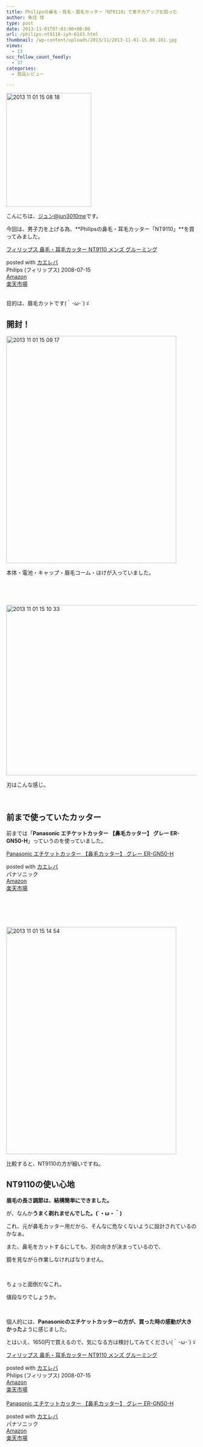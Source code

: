 ```yaml
---
title: Philipsの鼻毛・耳毛・眉毛カッター「NT9110」で男子力アップを図った
author: 魚住 惇
type: post
date: 2013-11-01T07:03:00+00:00
url: /philips-nt9110-iyh-6143.html
thumbnail: /wp-content/uploads/2013/11/2013-11-01-15.08.181.jpg
views:
  - 13
scc_follow_count_feedly:
  - 37
categories:
  - 商品レビュー

---
```

<img decoding="async" loading="lazy" title="2013-11-01 15.08.18.jpg" src="/wp-content/uploads/2013/11/2013-11-01-15.08.18.jpg" alt="2013 11 01 15 08 18" width="225" height="300" border="0" />

<!--more-->

こんにちは、[ジュン@jun3010me][1]です。

今回は、男子力を上げる為、**Philipsの鼻毛・耳毛カッター「NT9110」**を買ってみました。

<div class="kaerebalink-box">
  <div class="kaerebalink-image">
    <a href="http://www.amazon.co.jp/exec/obidos/ASIN/B001ANC8D8/jn050191-22/ref=nosim/" rel="nofollow" target="_blank"><img decoding="async" style="border: none;" src="http://ecx.images-amazon.com/images/I/21z6mYlSc7L._SL160_.jpg" alt="" /></a>
  </div>
  <div class="kaerebalink-info">
    <div class="kaerebalink-name">
      <a href="http://www.amazon.co.jp/exec/obidos/ASIN/B001ANC8D8/jn050191-22/ref=nosim/" rel="nofollow" target="_blank">フィリップス 鼻毛・耳毛カッター NT9110 メンズ グルーミング</a></p>
      <div class="kaerebalink-powered-date">
        posted with <a href="http://kaereba.com" rel="nofollow" target="_blank">カエレバ</a>
      </div>
    </div>
    <div class="kaerebalink-detail">
      Philips (フィリップス) 2008-07-15
    </div>
    <div class="kaerebalink-link1">
      <div class="shoplinkamazon">
        <a title="アマゾン" href="http://www.amazon.co.jp/gp/search?keywords=NT9110&__mk_ja_JP=%83J%83%5E%83J%83i&tag=jn050191-22" rel="nofollow" target="_blank">Amazon</a>
      </div>
      <div class="shoplinkrakuten">
        <a title="楽天市場" href="http://hb.afl.rakuten.co.jp/hgc/11e849bc.34cdbdf2.11e849bd.aca19015/?pc=http%3A%2F%2Fsearch.rakuten.co.jp%2Fsearch%2Fmall%2FNT9110%2F-%2Ff.1-p.1-s.1-sf.0-st.A-v.2%3Fx%3D0%26scid%3Daf_ich_link_urltxt%26m%3Dhttp%3A%2F%2Fm.rakuten.co.jp%2F" rel="nofollow" target="_blank">楽天市場</a>
      </div>
    </div>
  </div>
  <div class="booklink-footer" style="clear: left;">
     
  </div>
</div>

目的は、眉毛カットです(｀･ω･´)ゞ

## 開封！

<img decoding="async" loading="lazy" title="2013-11-01 15.09.17.jpg" src="/wp-content/uploads/2013/11/2013-11-01-15.09.17.jpg" alt="2013 11 01 15 09 17" width="450" height="600" border="0" /> 

本体・電池・キャップ・眉毛コーム・はけが入っていました。

 

 

<img decoding="async" loading="lazy" title="2013-11-01 15.10.33.jpg" src="/wp-content/uploads/2013/11/2013-11-01-15.10.33.jpg" alt="2013 11 01 15 10 33" width="600" height="450" border="0" /> 

刃はこんな感じ。

 

## 前まで使っていたカッター

前までは「**Panasonic エチケットカッター 【鼻毛カッター】 グレー ER-GN50-H**」っていうのを使っていました。

<div class="kaerebalink-box">
  <div class="kaerebalink-image">
    <a href="http://www.amazon.co.jp/exec/obidos/ASIN/B003XOS4NU/jn050191-22/ref=nosim/" rel="nofollow" target="_blank"><img decoding="async" style="border: none;" src="http://ecx.images-amazon.com/images/I/31umLozZraL._SL160_.jpg" alt="" /></a>
  </div>
  <div class="kaerebalink-info">
    <div class="kaerebalink-name">
      <a href="http://www.amazon.co.jp/exec/obidos/ASIN/B003XOS4NU/jn050191-22/ref=nosim/" rel="nofollow" target="_blank">Panasonic エチケットカッター 【鼻毛カッター】 グレー ER-GN50-H</a></p>
      <div class="kaerebalink-powered-date">
        posted with <a href="http://kaereba.com" rel="nofollow" target="_blank">カエレバ</a>
      </div>
    </div>
    <div class="kaerebalink-detail">
      パナソニック
    </div>
    <div class="kaerebalink-link1">
      <div class="shoplinkamazon">
        <a title="アマゾン" href="http://www.amazon.co.jp/gp/search?keywords=ER-GN50-H&__mk_ja_JP=%83J%83%5E%83J%83i&tag=jn050191-22" rel="nofollow" target="_blank">Amazon</a>
      </div>
      <div class="shoplinkrakuten">
        <a title="楽天市場" href="http://hb.afl.rakuten.co.jp/hgc/11e849bc.34cdbdf2.11e849bd.aca19015/?pc=http%3A%2F%2Fsearch.rakuten.co.jp%2Fsearch%2Fmall%2FER-GN50-H%2F-%2Ff.1-p.1-s.1-sf.0-st.A-v.2%3Fx%3D0%26scid%3Daf_ich_link_urltxt%26m%3Dhttp%3A%2F%2Fm.rakuten.co.jp%2F" rel="nofollow" target="_blank">楽天市場</a>
      </div>
    </div>
  </div>
  <div class="booklink-footer" style="clear: left;">
     
  </div>
</div>

 

 

<img decoding="async" loading="lazy" title="2013-11-01 15.14.54.jpg" src="/wp-content/uploads/2013/11/2013-11-01-15.14.54.jpg" alt="2013 11 01 15 14 54" width="450" height="600" border="0" /> 

比較すると、NT9110の方が細いですね。

## NT9110の使い心地

**眉毛の長さ調節は、結構簡単にできました。**

が、なんか**うまく剃れませんでした。(´・ω・｀)**

これ、元が鼻毛カッター用だから、そんなに危なくないように設計されているのかなぁ。

また、鼻毛をカットするにしても、刃の向きが決まっているので、

鏡を見ながら作業しなければなりません。

 

ちょっと面倒だなこれ。

値段なりでしょうか。

 

個人的には、**Panasonicのエチケットカッターの方が、買った時の感動が大きかった**ように感じました。

とはいえ、1650円で買えるので、気になる方は検討してみてください(｀･ω･´)ゞ

<div class="kaerebalink-box">
  <div class="kaerebalink-image">
    <a href="http://www.amazon.co.jp/exec/obidos/ASIN/B001ANC8D8/jn050191-22/ref=nosim/" rel="nofollow" target="_blank"><img decoding="async" style="border: none;" src="http://ecx.images-amazon.com/images/I/21z6mYlSc7L._SL160_.jpg" alt="" /></a>
  </div>
  <div class="kaerebalink-info">
    <div class="kaerebalink-name">
      <a href="http://www.amazon.co.jp/exec/obidos/ASIN/B001ANC8D8/jn050191-22/ref=nosim/" rel="nofollow" target="_blank">フィリップス 鼻毛・耳毛カッター NT9110 メンズ グルーミング</a></p>
      <div class="kaerebalink-powered-date">
        posted with <a href="http://kaereba.com" rel="nofollow" target="_blank">カエレバ</a>
      </div>
    </div>
    <div class="kaerebalink-detail">
      Philips (フィリップス) 2008-07-15
    </div>
    <div class="kaerebalink-link1">
      <div class="shoplinkamazon">
        <a title="アマゾン" href="http://www.amazon.co.jp/gp/search?keywords=NT9110&__mk_ja_JP=%83J%83%5E%83J%83i&tag=jn050191-22" rel="nofollow" target="_blank">Amazon</a>
      </div>
      <div class="shoplinkrakuten">
        <a title="楽天市場" href="http://hb.afl.rakuten.co.jp/hgc/11e849bc.34cdbdf2.11e849bd.aca19015/?pc=http%3A%2F%2Fsearch.rakuten.co.jp%2Fsearch%2Fmall%2FNT9110%2F-%2Ff.1-p.1-s.1-sf.0-st.A-v.2%3Fx%3D0%26scid%3Daf_ich_link_urltxt%26m%3Dhttp%3A%2F%2Fm.rakuten.co.jp%2F" rel="nofollow" target="_blank">楽天市場</a>
      </div>
    </div>
  </div>
  <div class="booklink-footer" style="clear: left;">
     
  </div>
</div>

<div class="kaerebalink-box">
  <div class="kaerebalink-image">
    <a href="http://www.amazon.co.jp/exec/obidos/ASIN/B003XOS4NU/jn050191-22/ref=nosim/" rel="nofollow" target="_blank"><img decoding="async" style="border: none;" src="http://ecx.images-amazon.com/images/I/31umLozZraL._SL160_.jpg" alt="" /></a>
  </div>
  <div class="kaerebalink-info">
    <div class="kaerebalink-name">
      <a href="http://www.amazon.co.jp/exec/obidos/ASIN/B003XOS4NU/jn050191-22/ref=nosim/" rel="nofollow" target="_blank">Panasonic エチケットカッター 【鼻毛カッター】 グレー ER-GN50-H</a></p>
      <div class="kaerebalink-powered-date">
        posted with <a href="http://kaereba.com" rel="nofollow" target="_blank">カエレバ</a>
      </div>
    </div>
    <div class="kaerebalink-detail">
      パナソニック
    </div>
    <div class="kaerebalink-link1">
      <div class="shoplinkamazon">
        <a title="アマゾン" href="http://www.amazon.co.jp/gp/search?keywords=ER-GN50-H&__mk_ja_JP=%83J%83%5E%83J%83i&tag=jn050191-22" rel="nofollow" target="_blank">Amazon</a>
      </div>
      <div class="shoplinkrakuten">
        <a title="楽天市場" href="http://hb.afl.rakuten.co.jp/hgc/11e849bc.34cdbdf2.11e849bd.aca19015/?pc=http%3A%2F%2Fsearch.rakuten.co.jp%2Fsearch%2Fmall%2FER-GN50-H%2F-%2Ff.1-p.1-s.1-sf.0-st.A-v.2%3Fx%3D0%26scid%3Daf_ich_link_urltxt%26m%3Dhttp%3A%2F%2Fm.rakuten.co.jp%2F" rel="nofollow" target="_blank">楽天市場</a>
      </div>
    </div>
  </div>
  <div class="booklink-footer" style="clear: left;">
     
  </div>
</div>

 [1]: https://twitter.com/jun3010me